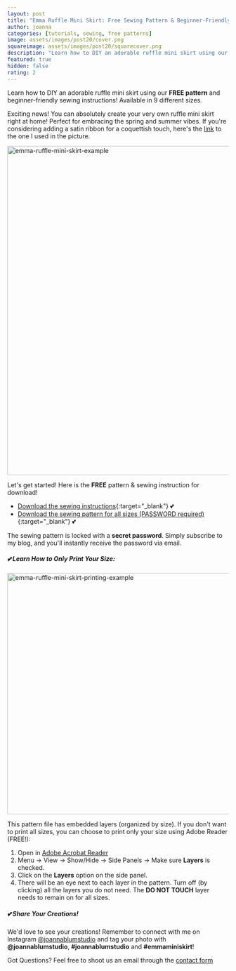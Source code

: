 ```yaml
---
layout: post
title: "Emma Ruffle Mini Skirt: Free Sewing Pattern & Beginner-Friendly Instructions"
author: joanna
categories: [tutorials, sewing, free patterns]
image: assets/images/post20/cover.png
squareimage: assets/images/post20/squarecover.png
description: "Learn how to DIY an adorable ruffle mini skirt using our FREE pattern and beginner-friendly sewing instructions! Available in 9 sizes"
featured: true
hidden: false
rating: 2
---
```


Learn how to DIY an adorable ruffle mini skirt using our **FREE pattern** and beginner-friendly sewing instructions! Available in 9 different sizes.

Exciting news! You can absolutely create your very own ruffle mini skirt right at home! Perfect for embracing the spring and summer vibes.
If you're considering adding a satin ribbon for a coquettish touch, here's the [link](https://amzn.to/3U14G9P) to the one I used in the picture.

<img src="{{ site.baseurl }}/assets/images/post20/example.png" alt="emma-ruffle-mini-skirt-example" style="width:750px;">

Let's get started! Here is the **FREE** pattern & sewing instruction for download!
- [Download the sewing instructions](/assets/images/post20/emma_mini_skirt_sewing_instructions.pdf){:target="_blank"} 💕
- [Download the sewing pattern for all sizes (PASSWORD required)](/assets/images/post20/emma_mini_skirt_pattern.pdf){:target="_blank"} 💕

The sewing pattern is locked with a **secret password**. Simply subscribe to my blog, and you'll instantly receive the password via email.


##### 💕 Learn How to Only Print Your Size:

<img src="{{ site.baseurl }}/assets/images/post20/printing.png" alt="emma-ruffle-mini-skirt-printing-example" style="width:550px;">

This pattern file has embedded layers (organized by size). If you don't want to print all sizes, you can choose to print only your size using Adobe Reader (FREE!):

1. Open in [Adobe Acrobat Reader](https://get.adobe.com/reader/)
2. Menu -> View -> Show/Hide -> Side Panels -> Make sure **Layers** is checked.
3. Click on the **Layers** option on the side panel.
4. There will be an eye next to each layer in the pattern. Turn off (by clicking) all the layers you do not need. The **DO NOT TOUCH** layer needs to remain on for all sizes.


##### 💕 Share Your Creations!

We'd love to see your creations! 
Remember to connect with me on Instagram [@joannablumstudio](https://www.instagram.com/joannablumstudio/) and tag your photo with **@joannablumstudio**,  **#joannablumstudio** and **#emmaminiskirt**!

Got Questions? Feel free to shoot us an email through the [contact form](https://www.joannablumstudio.com/contact/)